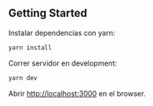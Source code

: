 ## Getting Started

Instalar dependencias con yarn:

```bash
yarn install
```

Correr servidor en development:

```bash
yarn dev
```

Abrir [http://localhost:3000](http://localhost:3000) en el browser.